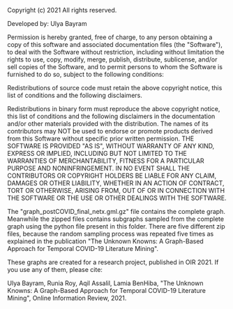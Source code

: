 Copyright (c) 2021 All rights reserved.

Developed by: Ulya Bayram

Permission is hereby granted, free of charge, to any person obtaining a copy of this software and associated documentation files (the "Software"), to deal with the Software without restriction, including without limitation the rights to use, copy, modify, merge, publish, distribute, sublicense, and/or sell copies of the Software, and to permit persons to whom the Software is furnished to do so, subject to the following conditions:

Redistributions of source code must retain the above copyright notice, this list of conditions and the following disclaimers.

Redistributions in binary form must reproduce the above copyright notice, this list of conditions and the following disclaimers in the documentation and/or other materials provided with the distribution. The names of its contributors may NOT be used to endorse or promote products derived from this Software without specific prior written permission. THE SOFTWARE IS PROVIDED "AS IS", WITHOUT WARRANTY OF ANY KIND, EXPRESS OR IMPLIED, INCLUDING BUT NOT LIMITED TO THE WARRANTIES OF MERCHANTABILITY, FITNESS FOR A PARTICULAR PURPOSE AND NONINFRINGEMENT. IN NO EVENT SHALL THE CONTRIBUTORS OR COPYRIGHT HOLDERS BE LIABLE FOR ANY CLAIM, DAMAGES OR OTHER LIABILITY, WHETHER IN AN ACTION OF CONTRACT, TORT OR OTHERWISE, ARISING FROM, OUT OF OR IN CONNECTION WITH THE SOFTWARE OR THE USE OR OTHER DEALINGS WITH THE SOFTWARE.

The "graph_postCOVID_final_netx.gml.gz" file contains the complete graph. Meanwhile the zipped files contains subgraphs sampled from the complete graph using the python file present in this folder. There are five different zip files, because the random sampling process was repeated five times as explained in the publication "The Unknown Knowns: A Graph-Based Approach for Temporal COVID-19 Literature Mining".


These graphs are created for a research project, published in OIR 2021. If you use any of them, please cite:

Ulya Bayram, Runia Roy, Aqil Assalil, Lamia BenHiba, "The Unknown Knowns: A Graph-Based Approach for Temporal COVID-19 Literature Mining", Online Information Review, 2021.
